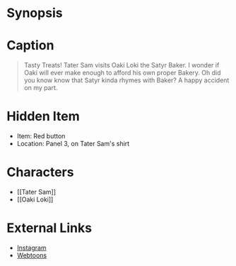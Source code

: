 # Synopsis


# Caption
> Tasty Treats!
> Tater Sam visits Oaki Loki the Satyr Baker. I wonder if Oaki will ever make enough to afford his own proper Bakery.
> Oh did you know know that Satyr kinda rhymes with Baker? A happy accident on my part.

# Hidden Item
* Item: Red button
* Location: <spoiler>Panel 3, on Tater Sam's shirt</spoiler>

# Characters
* [[Tater Sam]]
* [[Oaki Loki]]

# External Links
* [Instagram](https://www.instagram.com/p/CctRnR3M3fI/?igshid=YmMyMTA2M2Y=)
* [Webtoons](https://www.webtoons.com/en/challenge/twistwood-tales/109-tasty-treats/viewer?title_no=344740&episode_no=119)